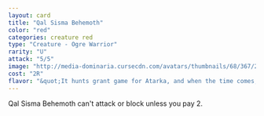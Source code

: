```yaml
---
layout: card
title: "Qal Sisma Behemoth"
color: "red"
categories: creature red
type: "Creature - Ogre Warrior"
rarity: "U"
attack: "5/5"
image: "http://media-dominaria.cursecdn.com/avatars/thumbnails/68/367/200/283/635618454369166546.png"
cost: "2R"
flavor: "&quot;It hunts grant game for Atarka, and when the time comes, it will become a mighty feast.&quot; - Surrak, the Hunt Caller"
---
```


Qal Sisma Behemoth can't attack or block unless you pay <span class="tip mana-icon mana-colorless-02" title="2 Colorless Mana">2</span>.
